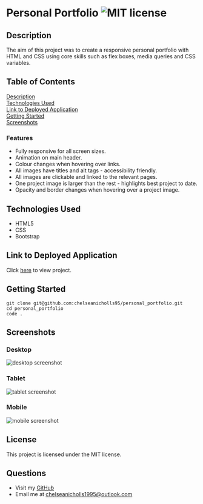 # Personal Portfolio ![MIT license](https://img.shields.io/badge/license-MIT-green)

## Description

The aim of this project was to create a responsive personal portfolio with HTML and CSS using core skills such as flex boxes, media queries and CSS variables.

## Table of Contents

[Description](#description)  
[Technologies Used](#technologies-used)  
[Link to Deployed Application](#link-to-deployed-application)  
[Getting Started](#getting-started)  
[Screenshots](#screenshots)

### Features

- Fully responsive for all screen sizes.
- Animation on main header.
- Colour changes when hovering over links.
- All images have titles and alt tags - accessibility friendly.
- All images are clickable and linked to the relevant pages.
- One project image is larger than the rest - highlights best project to date.
- Opacity and border changes when hovering over a project image.

## Technologies Used

- HTML5
- CSS
- Bootstrap

## Link to Deployed Application

Click [here](https://chelseanicholls95.github.io/personal_portfolio/) to view project.

## Getting Started

```
git clone git@github.com:chelseanicholls95/personal_portfolio.git
cd personal_portfolio
code .
```

## Screenshots

### Desktop

![desktop screenshot](assets/screenshot/desktop.png)

### Tablet

![tablet screenshot](assets/screenshot/tablet.png)

### Mobile

![mobile screenshot](assets/screenshot/mobile.png)

## License

This project is licensed under the MIT license.

## Questions

- Visit my [GitHub](https://github.com/chelseanicholls95)
- Email me at chelseanicholls1995@outlook.com
